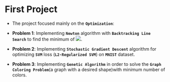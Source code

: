# First Project
 
* The project focused mainly on the **`Optimization`**:

* **Problem 1**:  Implementing **`Newton`** algorithm with **`Backtracking Line Search`** to find the minimum of <img src="https://render.githubusercontent.com/render/math?math=f(x) = -(10x^3 + 60x - 2x^6  - 3x^4 - 12x^2)">.

* **Problem 2**: Implementing **`Stochastic Gradient Descent`** algorithm for optimizing  **`SVM`** loss (**`L2-Regularized SVM`**) on **`MNIST`** dataset.

* **Problem 3**: Implementing **`Genetic Algorithm`** in order to solve the **`Graph Coloring Problem`**(a graph with a desired shape)with minimum number of colors. 





